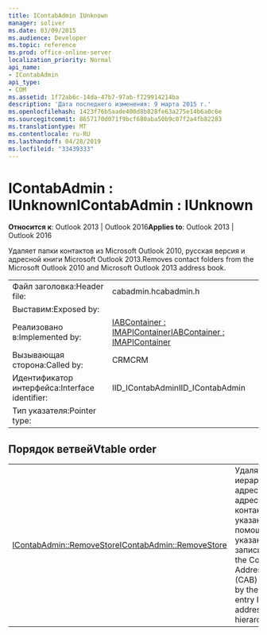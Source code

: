 ```yaml
---
title: IContabAdmin IUnknown
manager: soliver
ms.date: 03/09/2015
ms.audience: Developer
ms.topic: reference
ms.prod: office-online-server
localization_priority: Normal
api_name:
- IContabAdmin
api_type:
- COM
ms.assetid: 1f72ab6c-14da-47b7-97ab-f729914214ba
description: 'Дата последнего изменения: 9 марта 2015 г.'
ms.openlocfilehash: 1423f76b5aade400d8b828fe63a275e14b6a0c6e
ms.sourcegitcommit: 8657170d071f9bcf680aba50b9c07f2a4fb82283
ms.translationtype: MT
ms.contentlocale: ru-RU
ms.lasthandoff: 04/28/2019
ms.locfileid: "33439333"
---
```

# <a name="icontabadmin--iunknown"></a><span data-ttu-id="84fe2-103">IContabAdmin : IUnknown</span><span class="sxs-lookup"><span data-stu-id="84fe2-103">IContabAdmin : IUnknown</span></span>

  
  
<span data-ttu-id="84fe2-104">**Относится к**: Outlook 2013 | Outlook 2016</span><span class="sxs-lookup"><span data-stu-id="84fe2-104">**Applies to**: Outlook 2013 | Outlook 2016</span></span> 
  
<span data-ttu-id="84fe2-105">Удаляет папки контактов из Microsoft Outlook 2010, русская версия и адресной книги Microsoft Outlook 2013.</span><span class="sxs-lookup"><span data-stu-id="84fe2-105">Removes contact folders from the Microsoft Outlook 2010 and Microsoft Outlook 2013 address book.</span></span>
  
|||
|:-----|:-----|
|<span data-ttu-id="84fe2-106">Файл заголовка:</span><span class="sxs-lookup"><span data-stu-id="84fe2-106">Header file:</span></span>  <br/> |<span data-ttu-id="84fe2-107">cabadmin.h</span><span class="sxs-lookup"><span data-stu-id="84fe2-107">cabadmin.h</span></span>  <br/> |
|<span data-ttu-id="84fe2-108">Выставим:</span><span class="sxs-lookup"><span data-stu-id="84fe2-108">Exposed by:</span></span>  <br/> ||
|<span data-ttu-id="84fe2-109">Реализовано в:</span><span class="sxs-lookup"><span data-stu-id="84fe2-109">Implemented by:</span></span>  <br/> |[<span data-ttu-id="84fe2-110">IABContainer : IMAPIContainer</span><span class="sxs-lookup"><span data-stu-id="84fe2-110">IABContainer : IMAPIContainer</span></span>](iabcontainerimapicontainer.md) <br/> |
|<span data-ttu-id="84fe2-111">Вызывающая сторона:</span><span class="sxs-lookup"><span data-stu-id="84fe2-111">Called by:</span></span>  <br/> |<span data-ttu-id="84fe2-112">CRM</span><span class="sxs-lookup"><span data-stu-id="84fe2-112">CRM</span></span>  <br/> |
|<span data-ttu-id="84fe2-113">Идентификатор интерфейса:</span><span class="sxs-lookup"><span data-stu-id="84fe2-113">Interface identifier:</span></span>  <br/> |<span data-ttu-id="84fe2-114">IID_IContabAdmin</span><span class="sxs-lookup"><span data-stu-id="84fe2-114">IID_IContabAdmin</span></span>  <br/> |
|<span data-ttu-id="84fe2-115">Тип указателя:</span><span class="sxs-lookup"><span data-stu-id="84fe2-115">Pointer type:</span></span>  <br/> ||
   
## <a name="vtable-order"></a><span data-ttu-id="84fe2-116">Порядок ветвей</span><span class="sxs-lookup"><span data-stu-id="84fe2-116">Vtable order</span></span>

|||
|:-----|:-----|
|[<span data-ttu-id="84fe2-117">IContabAdmin::RemoveStore</span><span class="sxs-lookup"><span data-stu-id="84fe2-117">IContabAdmin::RemoveStore</span></span>](icontabadmin-removestore.md) <br/> |<span data-ttu-id="84fe2-118">Удаляет из иерархии адресной книги адресную книгу контактов, указанную с помощью указанного ИД записи.</span><span class="sxs-lookup"><span data-stu-id="84fe2-118">Removes the Contact Address Book (CAB) specified by the given entry ID from the address book hierarchy.</span></span>  <br/> |
   

